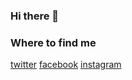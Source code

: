 ### Hi there 👋

<!--
**soledad-manriquez/soledad-manriquez** is a ✨ _special_ ✨ repository because its `README.md` (this file) appears on your GitHub profile.

Here are some ideas to get you started:

- 🔭 I’m currently working on ...
- 🌱 I’m currently learning ...
- 👯 I’m looking to collaborate on ...
- 🤔 I’m looking for help with ...
- 💬 Ask me about ...
- 📫 How to reach me: ...
- 😄 Pronouns: ...
- ⚡ Fun fact: ...
-->
### Where to find me
[twitter](https://twitter.com/@Soledad12297670)
[facebook](https://www.facebook.com/soledad.m.godoy)
[instagram](https://www.instagram.com/soledad.m.godoy/)
